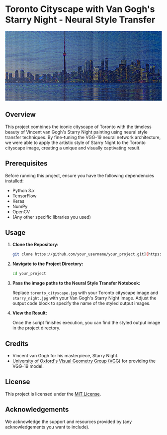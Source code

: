 # Toronto Cityscape with Van Gogh's Starry Night - Neural Style Transfer

![Toronto Cityscape with Van Gogh's Starry Night](Generated-Images/combination_image_at_iteration_500.png)

## Overview

This project combines the iconic cityscape of Toronto with the timeless beauty of Vincent van Gogh's Starry Night painting using neural style transfer techniques. By fine-tuning the VGG-19 neural network architecture, we were able to apply the artistic style of Starry Night to the Toronto cityscape image, creating a unique and visually captivating result.

## Prerequisites

Before running this project, ensure you have the following dependencies installed:

- Python 3.x
- TensorFlow
- Keras
- NumPy
- OpenCV
- (Any other specific libraries you used)

## Usage

1. **Clone the Repository:**

    ```bash
    git clone https://github.com/your_username/your_project.git](https://github.com/mehassanhmood/Neural-Style-Transfer.git
    ```

2. **Navigate to the Project Directory:**

    ```bash
    cd your_project
    ```

3. **Pass the image paths to the Neural Style Transfer Notebook:**


    Replace `toronto_cityscape.jpg` with your Toronto cityscape image and `starry_night.jpg` with your Van Gogh's Starry Night image. Adjust the output code block to specify the name of the styled output images.

4. **View the Result:**

    Once the script finishes execution, you can find the styled output image in the project directory.


## Credits

- Vincent van Gogh for his masterpiece, Starry Night.
- [University of Oxford's Visual Geometry Group (VGG)](https://www.robots.ox.ac.uk/~vgg/) for providing the VGG-19 model.

## License

This project is licensed under the [MIT License](LICENSE).

## Acknowledgements

We acknowledge the support and resources provided by (any acknowledgements you want to include).

